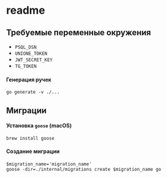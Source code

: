 
# readme

## Требуемые переменные окружения

- `PSQL_DSN`
- `UNIONE_TOKEN`
- `JWT_SECRET_KEY`
- `TG_TOKEN`

#### Генерация ручек

```shell
go generate -v ./...
```

## Миграции

#### Установка `goose` (macOS)

```shell
brew install goose
```

#### Создание миграции
```shell
$migration_name='migration_name'
goose -dir=./internal/migrations create $migration_name go
```

